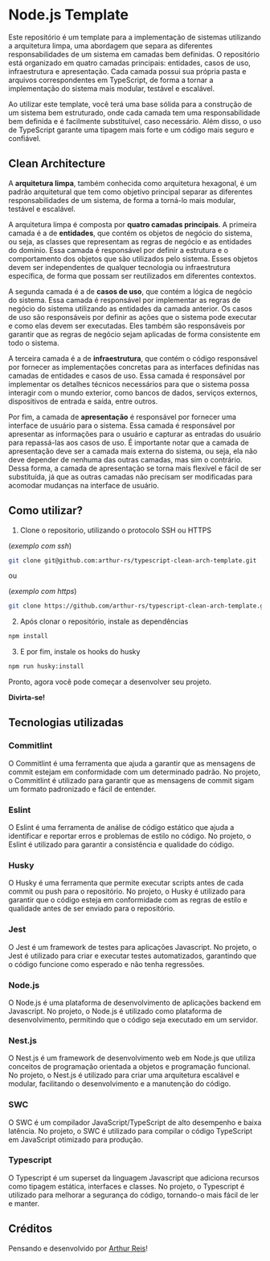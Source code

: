 # Node.js Template

Este repositório é um template para a implementação de sistemas utilizando a arquitetura limpa, uma abordagem que separa as diferentes responsabilidades de um sistema em camadas bem definidas. O repositório está organizado em quatro camadas principais: entidades, casos de uso, infraestrutura e apresentação. Cada camada possui sua própria pasta e arquivos correspondentes em TypeScript, de forma a tornar a implementação do sistema mais modular, testável e escalável. 

Ao utilizar este template, você terá uma base sólida para a construção de um sistema bem estruturado, onde cada camada tem uma responsabilidade bem definida e é facilmente substituível, caso necessário. Além disso, o uso de TypeScript garante uma tipagem mais forte e um código mais seguro e confiável.

## Clean Architecture

A **arquitetura limpa**, também conhecida como arquitetura hexagonal, é um padrão arquitetural que tem como objetivo principal separar as diferentes responsabilidades de um sistema, de forma a torná-lo mais modular, testável e escalável.

A arquitetura limpa é composta por **quatro camadas principais**. A primeira camada é a de **entidades**, que contém os objetos de negócio do sistema, ou seja, as classes que representam as regras de negócio e as entidades do domínio. Essa camada é responsável por definir a estrutura e o comportamento dos objetos que são utilizados pelo sistema. Esses objetos devem ser independentes de qualquer tecnologia ou infraestrutura específica, de forma que possam ser reutilizados em diferentes contextos.

A segunda camada é a de **casos de uso**, que contém a lógica de negócio do sistema. Essa camada é responsável por implementar as regras de negócio do sistema utilizando as entidades da camada anterior. Os casos de uso são responsáveis por definir as ações que o sistema pode executar e como elas devem ser executadas. Eles também são responsáveis por garantir que as regras de negócio sejam aplicadas de forma consistente em todo o sistema.

A terceira camada é a de **infraestrutura**, que contém o código responsável por fornecer as implementações concretas para as interfaces definidas nas camadas de entidades e casos de uso. Essa camada é responsável por implementar os detalhes técnicos necessários para que o sistema possa interagir com o mundo exterior, como bancos de dados, serviços externos, dispositivos de entrada e saída, entre outros.

Por fim, a camada de **apresentação** é responsável por fornecer uma interface de usuário para o sistema. Essa camada é responsável por apresentar as informações para o usuário e capturar as entradas do usuário para repassá-las aos casos de uso. É importante notar que a camada de apresentação deve ser a camada mais externa do sistema, ou seja, ela não deve depender de nenhuma das outras camadas, mas sim o contrário. Dessa forma, a camada de apresentação se torna mais flexível e fácil de ser substituída, já que as outras camadas não precisam ser modificadas para acomodar mudanças na interface de usuário.

## Como utilizar?

1. Clone o repositorio, utilizando o protocolo SSH ou HTTPS

(*exemplo com ssh*)

```bash
git clone git@github.com:arthur-rs/typescript-clean-arch-template.git
```

ou

 (*exemplo com https*)

```bash
git clone https://github.com/arthur-rs/typescript-clean-arch-template.git
```

2. Após clonar o repositório, instale as dependências

```bash
npm install
```

3. E por fim, instale os hooks do husky

```bash
npm run husky:install
```

Pronto, agora você pode começar a desenvolver seu projeto.

**Divirta-se!**

## Tecnologias utilizadas

### Commitlint

O Commitlint é uma ferramenta que ajuda a garantir que as mensagens de commit estejam em conformidade com um determinado padrão. No projeto, o Commitlint é utilizado para garantir que as mensagens de commit sigam um formato padronizado e fácil de entender.

### Eslint

O Eslint é uma ferramenta de análise de código estático que ajuda a identificar e reportar erros e problemas de estilo no código. No projeto, o Eslint é utilizado para garantir a consistência e qualidade do código.

### Husky

O Husky é uma ferramenta que permite executar scripts antes de cada commit ou push para o repositório. No projeto, o Husky é utilizado para garantir que o código esteja em conformidade com as regras de estilo e qualidade antes de ser enviado para o repositório.

### Jest

O Jest é um framework de testes para aplicações Javascript. No projeto, o Jest é utilizado para criar e executar testes automatizados, garantindo que o código funcione como esperado e não tenha regressões.

### Node.js

O Node.js é uma plataforma de desenvolvimento de aplicações backend em Javascript. No projeto, o Node.js é utilizado como plataforma de desenvolvimento, permitindo que o código seja executado em um servidor.

### Nest.js

O Nest.js é um framework de desenvolvimento web em Node.js que utiliza conceitos de programação orientada a objetos e programação funcional. No projeto, o Nest.js é utilizado para criar uma arquitetura escalável e modular, facilitando o desenvolvimento e a manutenção do código.

### SWC

O SWC é um compilador JavaScript/TypeScript de alto desempenho e baixa latência. No projeto, o SWC é utilizado para compilar o código TypeScript em JavaScript otimizado para produção.

### Typescript

O Typescript é um superset da linguagem Javascript que adiciona recursos como tipagem estática, interfaces e classes. No projeto, o Typescript é utilizado para melhorar a segurança do código, tornando-o mais fácil de ler e manter.

## Créditos

Pensando e desenvolvido por [Arthur Reis](https://github.com/arthur-rs)!